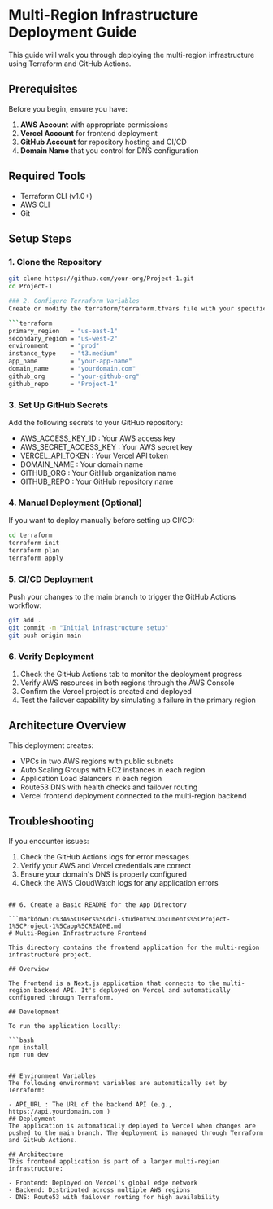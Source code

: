 # Multi-Region Infrastructure Deployment Guide

This guide will walk you through deploying the multi-region infrastructure using Terraform and GitHub Actions.

## Prerequisites

Before you begin, ensure you have:

1. **AWS Account** with appropriate permissions
2. **Vercel Account** for frontend deployment
3. **GitHub Account** for repository hosting and CI/CD
4. **Domain Name** that you control for DNS configuration

## Required Tools

- Terraform CLI (v1.0+)
- AWS CLI
- Git

## Setup Steps

### 1. Clone the Repository

```bash
git clone https://github.com/your-org/Project-1.git
cd Project-1

### 2. Configure Terraform Variables
Create or modify the terraform/terraform.tfvars file with your specific values:

```terraform
primary_region   = "us-east-1"
secondary_region = "us-west-2"
environment      = "prod"
instance_type    = "t3.medium"
app_name         = "your-app-name"
domain_name      = "yourdomain.com"
github_org       = "your-github-org"
github_repo      = "Project-1"
 ```

### 3. Set Up GitHub Secrets
Add the following secrets to your GitHub repository:

- AWS_ACCESS_KEY_ID : Your AWS access key
- AWS_SECRET_ACCESS_KEY : Your AWS secret key
- VERCEL_API_TOKEN : Your Vercel API token
- DOMAIN_NAME : Your domain name
- GITHUB_ORG : Your GitHub organization name
- GITHUB_REPO : Your GitHub repository name
### 4. Manual Deployment (Optional)
If you want to deploy manually before setting up CI/CD:

```bash
cd terraform
terraform init
terraform plan
terraform apply
 ```

### 5. CI/CD Deployment
Push your changes to the main branch to trigger the GitHub Actions workflow:

```bash
git add .
git commit -m "Initial infrastructure setup"
git push origin main
 ```

### 6. Verify Deployment
1. Check the GitHub Actions tab to monitor the deployment progress
2. Verify AWS resources in both regions through the AWS Console
3. Confirm the Vercel project is created and deployed
4. Test the failover capability by simulating a failure in the primary region

## Architecture Overview
This deployment creates:

- VPCs in two AWS regions with public subnets
- Auto Scaling Groups with EC2 instances in each region
- Application Load Balancers in each region
- Route53 DNS with health checks and failover routing
- Vercel frontend deployment connected to the multi-region backend

## Troubleshooting
If you encounter issues:

1. Check the GitHub Actions logs for error messages
2. Verify your AWS and Vercel credentials are correct
3. Ensure your domain's DNS is properly configured
4. Check the AWS CloudWatch logs for any application errors
```plaintext

## 6. Create a Basic README for the App Directory

```markdown:c%3A%5CUsers%5Cdci-student%5CDocuments%5CProject-1%5CProject-1%5Capp%5CREADME.md
# Multi-Region Infrastructure Frontend

This directory contains the frontend application for the multi-region infrastructure project.

## Overview

The frontend is a Next.js application that connects to the multi-region backend API. It's deployed on Vercel and automatically configured through Terraform.

## Development

To run the application locally:

```bash
npm install
npm run dev
 ```
```

## Environment Variables
The following environment variables are automatically set by Terraform:

- API_URL : The URL of the backend API (e.g., https://api.yourdomain.com )
## Deployment
The application is automatically deployed to Vercel when changes are pushed to the main branch. The deployment is managed through Terraform and GitHub Actions.

## Architecture
This frontend application is part of a larger multi-region infrastructure:

- Frontend: Deployed on Vercel's global edge network
- Backend: Distributed across multiple AWS regions
- DNS: Route53 with failover routing for high availability


